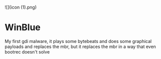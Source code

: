 ![](icon (1).png)
# WinBlue
My first gdi malware, it plays some bytebeats and does some graphical payloads and replaces the mbr, but it replaces the mbr in a way that even bootrec doesn't solve
